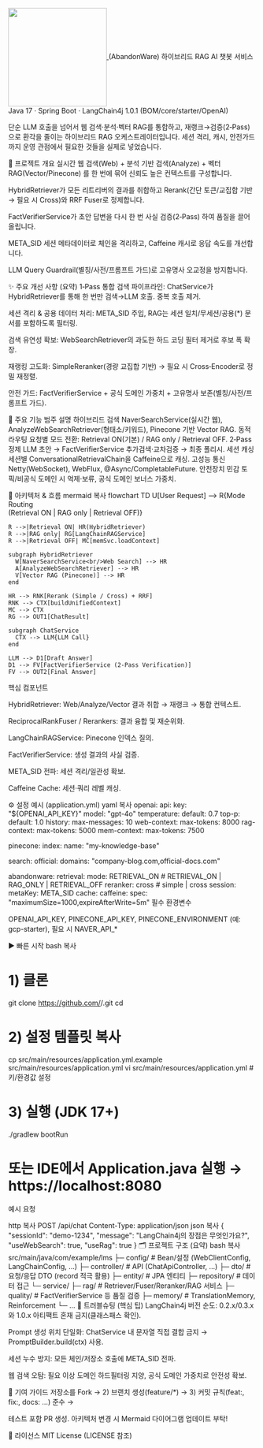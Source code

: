 <a href="https://github.com/anuraghazra/github-readme-stats"> <img height="200" align="center" src="https://github-readme-stats.vercel.app/api?username=UnlimitedAbandonWare" /> </a>
(AbandonWare) 하이브리드 RAG AI 챗봇 서비스
Java 17 · Spring Boot · LangChain4j 1.0.1 (BOM/core/starter/OpenAI)

단순 LLM 호출을 넘어서 웹 검색·분석·벡터 RAG를 통합하고, 재랭크→검증(2‑Pass) 으로 환각을 줄이는 하이브리드 RAG 오케스트레이터입니다. 세션 격리, 캐시, 안전가드까지 운영 관점에서 필요한 것들을 실제로 넣었습니다.

📑 프로젝트 개요
실시간 웹 검색(Web) + 분석 기반 검색(Analyze) + 벡터 RAG(Vector/Pinecone) 를 한 번에 묶어 신뢰도 높은 컨텍스트를 구성합니다.

HybridRetriever가 모든 리트리버의 결과를 취합하고 Rerank(간단 토큰/교집합 기반 → 필요 시 Cross)와 RRF Fuser로 정제합니다.

FactVerifierService가 초안 답변을 다시 한 번 사실 검증(2‑Pass) 하여 품질을 끌어올립니다.

META_SID 세션 메타데이터로 체인을 격리하고, Caffeine 캐시로 응답 속도를 개선합니다.

LLM Query Guardrail(별칭/사전/프롬프트 가드)로 고유명사 오교정을 방지합니다.

✨ 주요 개선 사항 (요약)
1‑Pass 통합 검색 파이프라인: ChatService가 HybridRetriever를 통해 한 번만 검색→LLM 호출. 중복 호출 제거.

세션 격리 & 공용 데이터 처리: META_SID 주입, RAG는 세션 일치/무세션/공용(*) 문서를 포함하도록 필터링.

검색 유연성 확보: WebSearchRetriever의 과도한 하드 코딩 필터 제거로 후보 폭 확장.

재랭킹 고도화: SimpleReranker(경량 교집합 기반) → 필요 시 Cross‑Encoder로 정밀 재정렬.

안전 가드: FactVerifierService + 공식 도메인 가중치 + 고유명사 보존(별칭/사전/프롬프트 가드).

🚀 주요 기능
범주	설명
하이브리드 검색	NaverSearchService(실시간 웹), AnalyzeWebSearchRetriever(형태소/키워드), Pinecone 기반 Vector RAG.
동적 라우팅	요청별 모드 전환: Retrieval ON(기본) / RAG only / Retrieval OFF.
2‑Pass 정제	LLM 초안 → FactVerifierService 추가검색·교차검증 → 최종 폴리시.
세션 캐싱	세션별 ConversationalRetrievalChain을 Caffeine으로 캐싱.
고성능 통신	Netty(WebSocket), WebFlux, @Async/CompletableFuture.
안전장치	민감 토픽/비공식 도메인 시 억제·보류, 공식 도메인 보너스 가중치.

🧠 아키텍처 & 흐름
mermaid
복사
flowchart TD
    U[User Request] --> R{Mode Routing<br/>(Retrieval ON | RAG only | Retrieval OFF)}

    R -->|Retrieval ON| HR(HybridRetriever)
    R -->|RAG only| RG[LangChainRAGService]
    R -->|Retrieval OFF| MC[memSvc.loadContext]

    subgraph HybridRetriever
      W[NaverSearchService<br/>Web Search] --> HR
      A[AnalyzeWebSearchRetriever] --> HR
      V[Vector RAG (Pinecone)] --> HR
    end

    HR --> RNK[Rerank (Simple / Cross) + RRF]
    RNK --> CTX[buildUnifiedContext]
    MC --> CTX
    RG --> OUT1[ChatResult]

    subgraph ChatService
      CTX --> LLM{LLM Call}
    end

    LLM --> D1[Draft Answer]
    D1 --> FV[FactVerifierService (2‑Pass Verification)]
    FV --> OUT2[Final Answer]
핵심 컴포넌트

HybridRetriever: Web/Analyze/Vector 결과 취합 → 재랭크 → 통합 컨텍스트.

ReciprocalRankFuser / Rerankers: 결과 융합 및 재순위화.

LangChainRAGService: Pinecone 인덱스 질의.

FactVerifierService: 생성 결과의 사실 검증.

META_SID 전파: 세션 격리/일관성 확보.

Caffeine Cache: 세션·쿼리 레벨 캐싱.

⚙️ 설정 예시 (application.yml)
yaml
복사
openai:
  api:
    key: "${OPENAI_API_KEY}"
    model: "gpt-4o"
    temperature:
      default: 0.7
    top-p:
      default: 1.0
    history:
      max-messages: 10
  web-context:
    max-tokens: 8000
  rag-context:
    max-tokens: 5000
  mem-context:
    max-tokens: 7500

pinecone:
  index:
    name: "my-knowledge-base"

search:
  official:
    domains: "company-blog.com,official-docs.com"

abandonware:
  retrieval:
    mode: RETRIEVAL_ON         # RETRIEVAL_ON | RAG_ONLY | RETRIEVAL_OFF
    reranker: cross            # simple | cross
  session:
    metaKey: META_SID
  cache:
    caffeine:
      spec: "maximumSize=1000,expireAfterWrite=5m"
필수 환경변수

OPENAI_API_KEY, PINECONE_API_KEY, PINECONE_ENVIRONMENT (예: gcp-starter), 필요 시 NAVER_API_*

▶️ 빠른 시작
bash
복사
# 1) 클론
git clone https://github.com/<OWNER>/<REPO>.git
cd <REPO>

# 2) 설정 템플릿 복사
cp src/main/resources/application.yml.example src/main/resources/application.yml
vi src/main/resources/application.yml  # 키/환경값 설정

# 3) 실행 (JDK 17+)
./gradlew bootRun
# 또는 IDE에서 Application.java 실행 → https://localhost:8080
예시 요청

http
복사
POST /api/chat
Content-Type: application/json
json
복사
{
  "sessionId": "demo-1234",
  "message": "LangChain4j의 장점은 무엇인가요?",
  "useWebSearch": true,
  "useRag": true
}
🗂️ 프로젝트 구조 (요약)
bash
복사
src/main/java/com/example/lms
├─ config/          # Bean/설정 (WebClientConfig, LangChainConfig, …)
├─ controller/      # API (ChatApiController, …)
├─ dto/             # 요청/응답 DTO (record 적극 활용)
├─ entity/          # JPA 엔티티
├─ repository/      # 데이터 접근
└─ service/
   ├─ rag/          # Retriever/Fuser/Reranker/RAG 서비스
   ├─ quality/      # FactVerifierService 등 품질 검증
   ├─ memory/       # TranslationMemory, Reinforcement
   └─ ...
🧪 트러블슈팅 (핵심 팁)
LangChain4j 버전 순도: 0.2.x/0.3.x와 1.0.x 아티팩트 혼재 금지(클래스패스 확인).

Prompt 생성 위치 단일화: ChatService 내 문자열 직접 결합 금지 → PromptBuilder.build(ctx) 사용.

세션 누수 방지: 모든 체인/저장소 호출에 META_SID 전파.

웹 검색 오탐: 필요 이상 도메인 하드필터링 지양, 공식 도메인 가중치로 안전성 확보.

🤝 기여 가이드
저장소를 Fork → 2) 브랜치 생성(feature/*) → 3) 커밋 규칙(feat:, fix:, docs: …) 준수 →

테스트 포함 PR 생성. 아키텍처 변경 시 Mermaid 다이어그램 업데이트 부탁!

📄 라이선스
MIT License (LICENSE 참조)
